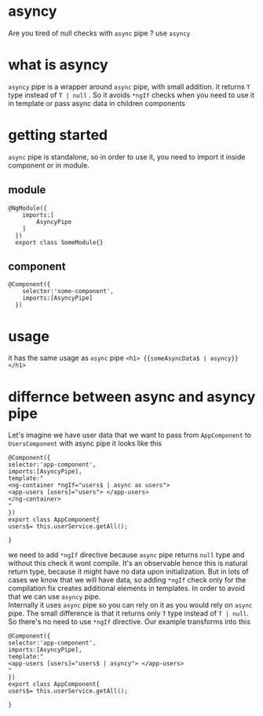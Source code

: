# asyncy

Are you tired of null checks with `async` pipe ? use `asyncy`

# what is asyncy

`asyncy` pipe is a wrapper around `async` pipe, with small addition. it returns `T` type instead of `T | null` . So it avoids `*ngIf` checks when you need to use it in template or pass async data in children components

# getting started

`async` pipe is standalone, so in order to use it, you need to import it inside component or in module.

## module

```  
@NgModule({
    imports:[
        AsyncyPipe
    ]
  })
  export class SomeModule{}
  ```

## component

```  
@Component({
    selector:'some-component',
    imports:[AsyncyPipe]
  })
```

# usage

it has the same usage as `async` pipe
`<h1> {{someAsyncData$ | asyncy}} </h1>`

# differnce between async and asyncy pipe

Let's imagine we have user data that we want to pass from `AppComponent` to `UsersComponent` with async pipe it looks like this

```
@Component({
selector:'app-component',
imports:[AsyncyPipe],
template:"
<ng-container *ngIf="users$ | async as users">
<app-users [users]="users"> </app-users>
</ng-container>
"
})
export class AppComponent{
users$= this.userService.getAll();

}
```
we need to add `*ngIf` directive because `async` pipe returns `null` type and without this check it wont compile. It's an observable hence this is natural return type, because it might have no data upon initialization. But in lots of cases we know that we will have data, so adding `*ngIf` check only for the compilation fix creates additional elements in templates. In order to avoid that we can use `asyncy` pipe. <br>
Internally it uses `async` pipe so you can rely on it as you would rely on `async` pipe. The small difference is that it returns only `T` type instead of `T | null`. So there's no need to use `*ngIf` directive. Our example transforms into this

```
@Component({
selector:'app-component',
imports:[AsyncyPipe],
template:"
<app-users [users]="users$ | asyncy"> </app-users>
"
})
export class AppComponent{
users$= this.userService.getAll();

}
```